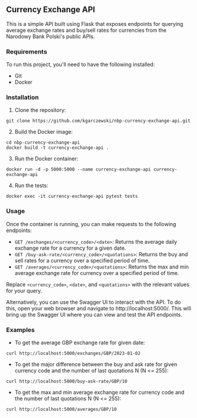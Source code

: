 ## Currency Exchange API

This is a simple API built using Flask that exposes endpoints for querying average exchange rates and buy/sell rates for currencies from the Narodowy Bank Polski's public APIs.

### Requirements

To run this project, you'll need to have the following installed:

- Git
- Docker

### Installation

1. Clone the repository:

```
git clone https://github.com/kgarczewski/nbp-currency-exchange-api.git
```

2. Build the Docker image:

```
cd nbp-currency-exchange-api
docker build -t currency-exchange-api .
```

3. Run the Docker container:

```
docker run -d -p 5000:5000 --name currency-exchange-api currency-exchange-api
```

4. Run the tests:

```
docker exec -it currency-exchange-api pytest tests
```

### Usage

Once the container is running, you can make requests to the following endpoints:

- `GET /exchanges/<currency_code>/<date>`: Returns the average daily exchange rate for a currency for a given date.
- `GET /buy-ask-rate/<currency_code>/<quotations>`: Returns the buy and sell rates for a currency over a specified period of time.
- `GET /averages/<currency_code>/<quotations>`: Returns the max and min average exchange rate for currency over a specified period of time.

Replace `<currency_code>`, `<date>`, and `<quotations>` with the relevant values for your query.

Alternatively, you can use the Swagger UI to interact with the API. To do this, open your web browser and navigate to http://localhost:5000/. This will bring up the Swagger UI where you can view and test the API endpoints.

### Examples

- To get the average GBP exchange rate for given date:

```
curl http://localhost:5000/exchanges/GBP/2023-01-02
```

- To get the major difference between the buy and ask rate for given currency code and the number of last quotations N (N <= 255):

```
curl http://localhost:5000/buy-ask-rate/GBP/10
```

- To get the max and min average exchange rate for currency code and the number of last quotations N (N <= 255):

```
curl http://localhost:5000/averages/GBP/10
```
